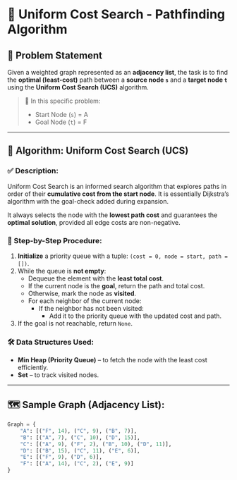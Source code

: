 # 🚀 Uniform Cost Search - Pathfinding Algorithm

## 📌 Problem Statement

Given a weighted graph represented as an **adjacency list**, the task is to find the **optimal (least-cost)** path between a **source node `s`** and a **target node `t`** using the **Uniform Cost Search (UCS)** algorithm.

> 📍 In this specific problem:  
> - Start Node (`s`) = A  
> - Goal Node (`t`) = F

---

## 🧠 Algorithm: Uniform Cost Search (UCS)

### ✅ Description:

Uniform Cost Search is an informed search algorithm that explores paths in order of their **cumulative cost from the start node**. It is essentially Dijkstra’s algorithm with the goal-check added during expansion.

It always selects the node with the **lowest path cost** and guarantees the **optimal solution**, provided all edge costs are non-negative.

### 🔽 Step-by-Step Procedure:

1. **Initialize** a priority queue with a tuple: `(cost = 0, node = start, path = [])`.
2. While the queue is **not empty**:
   - Dequeue the element with the **least total cost**.
   - If the current node is the **goal**, return the path and total cost.
   - Otherwise, mark the node as **visited**.
   - For each neighbor of the current node:
     - If the neighbor has not been visited:
       - Add it to the priority queue with the updated cost and path.
3. If the goal is not reachable, return `None`.



### 🛠 Data Structures Used:
- **Min Heap (Priority Queue)** – to fetch the node with the least cost efficiently.
- **Set** – to track visited nodes.

---

## 🗺 Sample Graph (Adjacency List):

```python
Graph = {
    "A": [("F", 14), ("C", 9), ("B", 7)],
    "B": [("A", 7), ("C", 10), ("D", 15)],
    "C": [("A", 9), ("F", 2), ("B", 10), ("D", 11)],
    "D": [("B", 15), ("C", 11), ("E", 6)],
    "E": [("F", 9), ("D", 6)],
    "F": [("A", 14), ("C", 2), ("E", 9)]
}
